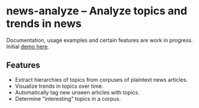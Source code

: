 news-analyze – Analyze topics and trends in news
=================================================

Documentation, usage examples and certain features are work in progress.
Initial [demo here](http://nbviewer.jupyter.org/github/jayantj/news-analyze/blob/master/notebooks/Analyze%20HN%20using%20NLP!.ipynb).

Features
--------

-   Extract hierarchies of topics from corpuses of plaintext news articles.
-   Visualize trends in topics over time.
-   Automatically tag new unseen articles with topics.
-   Determine "interesting" topics in a corpus.
